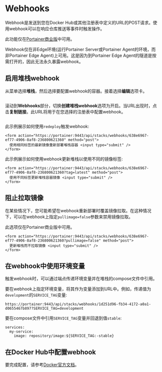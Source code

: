# Webhooks

Webhook是发送到您在Docker Hub或其他注册表中定义的URL的POST请求。使用webhook可以在响应仓库推送等事件时触发操作。

此功能仅在[Portainer商业版](https://www.portainer.io/business-upsell?from=stack-webhook)中可用。

Webhook仅在非Edge环境(运行Portainer Server或Portainer Agent的环境，而非Portainer Edge Agent)上可用。这是因为到Portainer Edge Agent的隧道是按需打开的，因此无法永久暴露webhook。

## 启用堆栈webhook

从菜单选择**堆栈**，然后选择要配置webhook的容器。接着选择**编辑**选项卡。

<figure><img src="../..//assets/2.20-stacks-webhooks.gif" alt=""><figcaption></figcaption></figure>

滚动到**Webhooks**部分，切换**创建堆栈webhook**选项为开启。当URL出现时，点击**复制链接**。此URL将用于在您选择的注册表中配置webhook。

<figure><img src="../..//assets/2.15-docker_stack_create_webhook.png" alt=""><figcaption></figcaption></figure>

此示例展示如何使用`redeploy`触发webhook:

```
<form action="https://portainer:9443/api/stacks/webhooks/638e6967-ef77-4906-8af8-236800621360" method="post">
  使用相同标签的最新镜像重新部署堆栈容器 <input type="submit" />
</form>
```

此示例展示如何使用webhook更新堆栈以使用不同的镜像标签:

```
<form action="https://portainer:9443/api/stacks/webhooks/638e6967-ef77-4906-8af8-236800621360?tag=latest" method="post">
  使用不同标签更新堆栈容器镜像 <input type="submit" />
</form>
```

## 阻止拉取镜像

在某些情况下，您可能希望在webhook重新部署时覆盖镜像拉取。在这种情况下，可以在webhook上指定`pullimage=false`参数来禁用镜像拉取。

此选项仅在Portainer商业版中可用。

```
<form action="https://portainer:9443/api/stacks/webhooks/638e6967-ef77-4906-8af8-236800621360?pullimage=false" method="post">
  更新堆栈而不拉取镜像 <input type="submit" />
</form>
```

## 在webhook中使用环境变量

触发webhook时，可以通过端点传递环境变量并在堆栈的compose文件中引用。

要在webhook上指定环境变量，将其作为变量添加到URL中。例如，传递值为`development`的`SERVICE_TAG`变量:

```
https://portainer:9443/api/stacks/webhooks/1d251d96-fb34-4172-a0a1-d0655467b897?SERVICE_TAG=development
```

要在compose文件中引用`SERVICE_TAG`变量并回退到值`stable`:

```
services:
  my-service:
    image: repository/image:${SERVICE_TAG:-stable}
```

## 在Docker Hub中配置webhook

要完成配置，请参考[Docker官方文档](https://docs.docker.com/docker-hub/webhooks/)。
